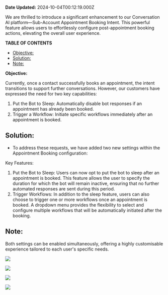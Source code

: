 **Date Updated:** 2024-10-04T00:12:19.000Z

We are thrilled to introduce a significant enhancement to our Conversation AI platform—Sub-Account Appointment Booking Intent. This powerful feature allows users to effortlessly configure post-appointment booking actions, elevating the overall user experience.

  
**TABLE OF CONTENTS**

* [Objective:](#Objective%3A)
* [Solution:](#Solution%3A)
* [Note: ](#Note%3A%C2%A0)

**Objective:**

Currently, once a contact successfully books an appointment, the intent transitions to support further conversations. However, our customers have expressed the need for two key capabilities:

1. Put the Bot to Sleep: Automatically disable bot responses if an appointment has already been booked.
2. Trigger a Workflow: Initiate specific workflows immediately after an appointment is booked.

## **Solution:**

* To address these requests, we have added two new settings within the Appointment Booking configuration:

Key Features:

1. Put the Bot to Sleep: Users can now opt to put the bot to sleep after an appointment is booked. This feature allows the user to specify the duration for which the bot will remain inactive, ensuring that no further automated responses are sent during this period.
2. Trigger Workflows: In addition to the sleep feature, users can also choose to trigger one or more workflows once an appointment is booked. A dropdown menu provides the flexibility to select and configure multiple workflows that will be automatically initiated after the booking.

## **Note:** 

Both settings can be enabled simultaneously, offering a highly customisable experience tailored to each user's specific needs.

  
![](https://s3.amazonaws.com/cdn.freshdesk.com/data/helpdesk/attachments/production/155032710713/original/aZxW5-HETyd8ZEgGIGHelhflDbNZGZorZw.png?1726088868)

  
![](https://s3.amazonaws.com/cdn.freshdesk.com/data/helpdesk/attachments/production/155032710755/original/1LAkfk_-djOsrQA2C53x-8_nralrCYEc_w.png?1726088940)

  
![](https://s3.amazonaws.com/cdn.freshdesk.com/data/helpdesk/attachments/production/155032710765/original/_LgTfhRiZIUinYmZhmcnKuotWO0iPuuCUg.png?1726088976)
  
  
![](https://s3.amazonaws.com/cdn.freshdesk.com/data/helpdesk/attachments/production/155032710775/original/ylLaVPqdyp80QJaO4t5n4BMo2occzV5efQ.png?1726088999)
  
  